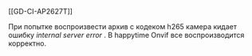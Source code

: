[[GD-CI-AP2627T]]

При попытке воспроизвести архив с кодеком h265 камера кидает ошибку *internal server error* . В happytime Onvif все воспроизводится корректно.